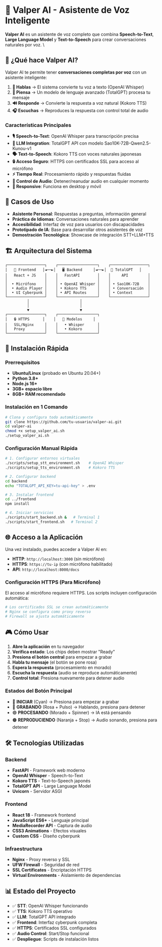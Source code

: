 # 🎤 Valper AI - Asistente de Voz Inteligente

**Valper AI** es un asistente de voz completo que combina **Speech-to-Text**, **Large Language Model** y **Text-to-Speech** para crear conversaciones naturales por voz. \

## 🌟 ¿Qué hace Valper AI?

Valper AI te permite tener **conversaciones completas por voz** con un asistente inteligente:

1. **🎤 Hablas** → El sistema convierte tu voz a texto (OpenAI Whisper)
2. **🧠 Piensa** → Un modelo de lenguaje avanzado (TotalGPT) procesa tu mensaje
3. **🔊 Responde** → Convierte la respuesta a voz natural (Kokoro TTS)
4. **🎧 Escuchas** → Reproduces la respuesta con control total de audio

### Características Principales

- **🎙️ Speech-to-Text**: OpenAI Whisper para transcripción precisa
- **🤖 LLM Integration**: TotalGPT API con modelo Sao10K-72B-Qwen2.5-Kunou-v1
- **🗣️ Text-to-Speech**: Kokoro TTS con voces naturales japonesas
- **🔒 Acceso Seguro**: HTTPS con certificados SSL para acceso al micrófono
- **⚡ Tiempo Real**: Procesamiento rápido y respuestas fluidas
- **🎵 Control de Audio**: Detener/reanudar audio en cualquier momento
- **📱 Responsive**: Funciona en desktop y móvil

## 🎯 Casos de Uso

- **Asistente Personal**: Respuestas a preguntas, información general
- **Práctica de Idiomas**: Conversaciones naturales para aprender
- **Accesibilidad**: Interfaz de voz para usuarios con discapacidades
- **Prototipado de IA**: Base para desarrollar otros asistentes de voz
- **Demostración Tecnológica**: Showcase de integración STT+LLM+TTS

## 🏗️ Arquitectura del Sistema

```
┌─────────────────┐    ┌──────────────────┐    ┌─────────────────┐
│   🎤 Frontend   │◄──►│   🖥️ Backend     │◄──►│  🧠 TotalGPT   │
│   React + JS    │    │   FastAPI        │    │     API         │
│                 │    │                  │    │                 │
│  • Micrófono    │    │ • OpenAI Whisper │    │ • Sao10K-72B    │
│  • Audio Player │    │ • Kokoro TTS     │    │ • Conversación  │
│  • UI Cyberpunk │    │ • API Routes     │    │ • Context       │
└─────────────────┘    └──────────────────┘    └─────────────────┘
          │                       │
          │                       │
          ▼                       ▼
┌─────────────────┐    ┌──────────────────┐
│   🔒 HTTPS      │    │   🎵 Modelos     │
│   SSL/Nginx     │    │   • Whisper      │
│   Proxy         │    │   • Kokoro       │
└─────────────────┘    └──────────────────┘
```

## 🚀 Instalación Rápida

### Prerrequisitos
- **Ubuntu/Linux** (probado en Ubuntu 20.04+)
- **Python 3.8+**
- **Node.js 16+**
- **3GB+ espacio libre**
- **8GB+ RAM recomendado**

### Instalación en 1 Comando

```bash
# Clona y configura todo automáticamente
git clone https://github.com/tu-usuario/valper-ai.git
cd valper-ai
chmod +x setup_valper_ai.sh
./setup_valper_ai.sh
```

### Configuración Manual Rápida

```bash
# 1. Configurar entornos virtuales
./scripts/setup_stt_environment.sh    # OpenAI Whisper
./scripts/setup_tts_environment.sh    # Kokoro TTS

# 2. Configurar backend
cd backend
echo "TOTALGPT_API_KEY=tu-api-key" > .env

# 3. Instalar frontend
cd ../frontend
npm install

# 4. Iniciar servicios
./scripts/start_backend.sh &   # Terminal 1
./scripts/start_frontend.sh   # Terminal 2
```

## 🌐 Acceso a la Aplicación

Una vez instalado, puedes acceder a Valper AI en:

- **HTTP**: `http://localhost:3000` (sin micrófono)
- **HTTPS**: `https://tu-ip` (con micrófono habilitado)
- **API**: `http://localhost:8000/docs`

### Configuración HTTPS (Para Micrófono)

El acceso al micrófono requiere HTTPS. Los scripts incluyen configuración automática:

```bash
# Los certificados SSL se crean automáticamente
# Nginx se configura como proxy reverso
# Firewall se ajusta automáticamente
```

## 🎮 Cómo Usar

1. **Abre la aplicación** en tu navegador
2. **Verifica estado**: Los chips deben mostrar "Ready" 
3. **Presiona el botón central** para empezar a grabar
4. **Habla tu mensaje** (el botón se pone rosa)
5. **Espera la respuesta** (procesamiento en morado)
6. **Escucha la respuesta** (audio se reproduce automáticamente)
7. **Control total**: Presiona nuevamente para detener audio

### Estados del Botón Principal

- 🔵 **INICIAR** (Cyan) → Presiona para empezar a grabar
- 🔴 **GRABANDO** (Rosa + Pulso) → Hablando, presiona para detener
- 🟣 **PROCESANDO** (Morado + Spinner) → IA está pensando
- 🟠 **REPRODUCIENDO** (Naranja + Stop) → Audio sonando, presiona para detener

## 🛠️ Tecnologías Utilizadas

### Backend
- **FastAPI** - Framework web moderno
- **OpenAI Whisper** - Speech-to-Text
- **Kokoro TTS** - Text-to-Speech japonés
- **TotalGPT API** - Large Language Model
- **Uvicorn** - Servidor ASGI

### Frontend  
- **React 18** - Framework frontend
- **JavaScript ES6+** - Lenguaje principal
- **MediaRecorder API** - Captura de audio
- **CSS3 Animations** - Efectos visuales
- **Custom CSS** - Diseño cyberpunk

### Infraestructura
- **Nginx** - Proxy reverso y SSL
- **UFW Firewall** - Seguridad de red  
- **SSL Certificates** - Encriptación HTTPS
- **Virtual Environments** - Aislamiento de dependencias

## 📊 Estado del Proyecto

- ✅ **STT**: OpenAI Whisper funcionando
- ✅ **TTS**: Kokoro TTS operativo  
- ✅ **LLM**: TotalGPT API integrado
- ✅ **Frontend**: Interfaz cyberpunk completa
- ✅ **HTTPS**: Certificados SSL configurados
- ✅ **Audio Control**: Start/Stop funcional
- ✅ **Despliegue**: Scripts de instalación listos
